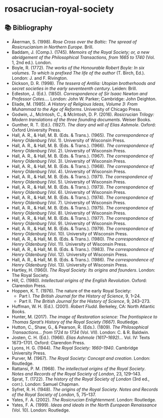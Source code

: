# rosacrucian-royal-society

## 📚 Bibliography

- Åkerman, S. (1998). *Rose Cross over the Baltic: The spread of Rosicrucianism in Northern Europe*. Brill.  
- Baddam, J. (Comp.). (1745). *Memoirs of the Royal Society; or, a new abridgement of the Philosophical Transactions, from 1665 to 1740* (Vol. 1, 2nd ed.). London.  
- Boyle, R. (1772). *The works of the Honourable Robert Boyle: In six volumes. To which is prefixed The life of the author* (T. Birch, Ed.). London: J. and F. Rivington.  
- Dickson, D. R. (1998). *The tessera of Antilia: Utopian brotherhoods and secret societies in the early seventeenth century*. Leiden: Brill.  
- Edleston, J. (Ed.). (1850). *Correspondence of Sir Isaac Newton and Professor Cotes...*. London: John W. Parker; Cambridge: John Deighton.  
- Eliade, M. (1985). *A History of Religious Ideas, Volume 3: From Muhammad to the Age of Reforms*. University of Chicago Press.  
- Godwin, J., McIntosh, C., & McIntosh, D. P. (2016). *Rosicrucian Trilogy: Modern translations of the three founding documents*. Weiser Books.  
- Gunther, R. T. (Ed.). (1927). *The diary and will of Elias Ashmole*. Oxford: Oxford University Press.  
- Hall, A. R., & Hall, M. B. (Eds. & Trans.). (1965). *The correspondence of Henry Oldenburg* (Vol. 1). University of Wisconsin Press.  
- Hall, A. R., & Hall, M. B. (Eds. & Trans.). (1966). *The correspondence of Henry Oldenburg* (Vol. 2). University of Wisconsin Press.  
- Hall, A. R., & Hall, M. B. (Eds. & Trans.). (1967). *The correspondence of Henry Oldenburg* (Vol. 3). University of Wisconsin Press.  
- Hall, A. R., & Hall, M. B. (Eds. & Trans.). (1968). *The correspondence of Henry Oldenburg* (Vol. 4). University of Wisconsin Press.  
- Hall, A. R., & Hall, M. B. (Eds. & Trans.). (1971). *The correspondence of Henry Oldenburg* (Vol. 5). University of Wisconsin Press.  
- Hall, A. R., & Hall, M. B. (Eds. & Trans.). (1973). *The correspondence of Henry Oldenburg* (Vol. 6). University of Wisconsin Press.  
- Hall, A. R., & Hall, M. B. (Eds. & Trans.). (1974). *The correspondence of Henry Oldenburg* (Vol. 7). University of Wisconsin Press.  
- Hall, A. R., & Hall, M. B. (Eds. & Trans.). (1975). *The correspondence of Henry Oldenburg* (Vol. 8). University of Wisconsin Press.  
- Hall, A. R., & Hall, M. B. (Eds. & Trans.). (1977). *The correspondence of Henry Oldenburg* (Vol. 9). University of Wisconsin Press.  
- Hall, A. R., & Hall, M. B. (Eds. & Trans.). (1979). *The correspondence of Henry Oldenburg* (Vol. 10). University of Wisconsin Press.  
- Hall, A. R., & Hall, M. B. (Eds. & Trans.). (1980). *The correspondence of Henry Oldenburg* (Vol. 11). University of Wisconsin Press.  
- Hall, A. R., & Hall, M. B. (Eds. & Trans.). (1983). *The correspondence of Henry Oldenburg* (Vol. 12). University of Wisconsin Press.  
- Hall, A. R., & Hall, M. B. (Eds. & Trans.). (1986). *The correspondence of Henry Oldenburg* (Vol. 13). University of Wisconsin Press.   
- Hartley, H. (1960). *The Royal Society: Its origins and founders*. London: The Royal Society.  
- Hill, C. (1980). *Intellectual origins of the English Revolution*. Oxford: Clarendon Press.  
- Hoppen, K. T. (1976). The nature of the early Royal Society:  
  - Part I. *The British Journal for the History of Science*, 9, 1–24.  
  - Part II. *The British Journal for the History of Science*, 9, 243–273.  
- Huffman, W. H. (Ed.). (2001). *Robert Fludd*. Berkeley, CA: North Atlantic Books.  
- Hunter, M. (2017). *The image of Restoration science: The frontispiece to Thomas Sprat’s History of the Royal Society (1667)*. Routledge.  
- Hutton, C., Shaw, G., & Pearson, R. (Eds.). (1809). *The Philosophical Transactions... from 1724 to 1734* (Vol. VII). London: C. & R. Baldwin.  
- Josten, C. H. (Ed.). (1966). *Elias Ashmole (1617–1692)...* Vol. IV: Texts 1673–1701. Oxford: Clarendon Press.  
- Lyons, H. G. (1944). *The Royal Society: 1660–1940*. Cambridge University Press.  
- Purver, M. (1967). *The Royal Society: Concept and creation*. London: Routledge.  
- Rattansi, P. M. (1968). *The intellectual origins of the Royal Society*. *Notes and Records of the Royal Society of London*, 23, 129–143.  
- Sprat, T. (1722). *The history of the Royal Society of London* (3rd ed., corr.). London: Samuel Chapman.  
- Syfret, R. H. (1948). *The origins of the Royal Society*. *Notes and Records of the Royal Society of London*, 5, 75–137.  
- Yates, F. A. (2002). *The Rosicrucian Enlightenment*. London: Routledge.  
- Yates, F. A. (1999). *Ideas and ideals in the North European Renaissance* (Vol. 10). London: Routledge.

